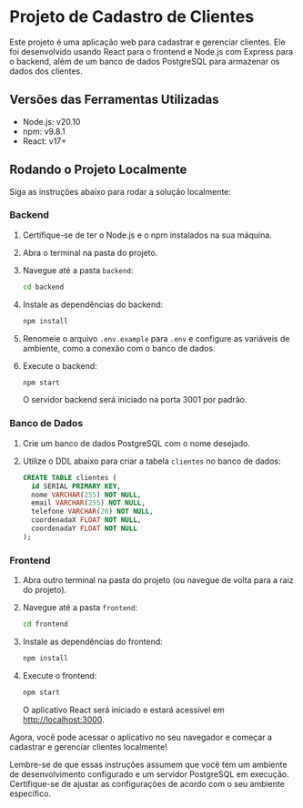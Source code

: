 # Projeto de Cadastro de Clientes

Este projeto é uma aplicação web para cadastrar e gerenciar clientes. Ele foi desenvolvido usando React para o frontend e Node.js com Express para o backend, além de um banco de dados PostgreSQL para armazenar os dados dos clientes.

## Versões das Ferramentas Utilizadas

- Node.js: v20.10
- npm: v9.8.1
- React: v17+

## Rodando o Projeto Localmente

Siga as instruções abaixo para rodar a solução localmente:

### Backend

1. Certifique-se de ter o Node.js e o npm instalados na sua máquina.

2. Abra o terminal na pasta do projeto.

3. Navegue até a pasta `backend`:

    ```bash
    cd backend
    ```

4. Instale as dependências do backend:

    ```bash
    npm install
    ```

5. Renomeie o arquivo `.env.example` para `.env` e configure as variáveis de ambiente, como a conexão com o banco de dados.

6. Execute o backend:

    ```bash
    npm start
    ```

   O servidor backend será iniciado na porta 3001 por padrão.

### Banco de Dados

1. Crie um banco de dados PostgreSQL com o nome desejado.

2. Utilize o DDL abaixo para criar a tabela `clientes` no banco de dados:

    ```sql
    CREATE TABLE clientes (
      id SERIAL PRIMARY KEY,
      nome VARCHAR(255) NOT NULL,
      email VARCHAR(255) NOT NULL,
      telefone VARCHAR(20) NOT NULL,
      coordenadaX FLOAT NOT NULL,
      coordenadaY FLOAT NOT NULL
    );
    ```

### Frontend

1. Abra outro terminal na pasta do projeto (ou navegue de volta para a raiz do projeto).

2. Navegue até a pasta `frontend`:

    ```bash
    cd frontend
    ```

3. Instale as dependências do frontend:

    ```bash
    npm install
    ```

4. Execute o frontend:

    ```bash
    npm start
    ```

   O aplicativo React será iniciado e estará acessível em [http://localhost:3000](http://localhost:3000).

Agora, você pode acessar o aplicativo no seu navegador e começar a cadastrar e gerenciar clientes localmente!

Lembre-se de que essas instruções assumem que você tem um ambiente de desenvolvimento configurado e um servidor PostgreSQL em execução. Certifique-se de ajustar as configurações de acordo com o seu ambiente específico.
